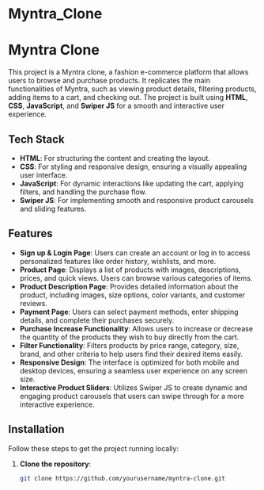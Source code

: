 # Myntra_Clone


# Myntra Clone

This project is a Myntra clone, a fashion e-commerce platform that allows users to browse and purchase products. It replicates the main functionalities of Myntra, such as viewing product details, filtering products, adding items to a cart, and checking out. The project is built using **HTML**, **CSS**, **JavaScript**, and **Swiper JS** for a smooth and interactive user experience.

## Tech Stack

- **HTML**: For structuring the content and creating the layout.
- **CSS**: For styling and responsive design, ensuring a visually appealing user interface.
- **JavaScript**: For dynamic interactions like updating the cart, applying filters, and handling the purchase flow.
- **Swiper JS**: For implementing smooth and responsive product carousels and sliding features.

## Features

- **Sign up & Login Page**: Users can create an account or log in to access personalized features like order history, wishlists, and more.
- **Product Page**: Displays a list of products with images, descriptions, prices, and quick views. Users can browse various categories of items.
- **Product Description Page**: Provides detailed information about the product, including images, size options, color variants, and customer reviews.
- **Payment Page**: Users can select payment methods, enter shipping details, and complete their purchases securely.
- **Purchase Increase Functionality**: Allows users to increase or decrease the quantity of the products they wish to buy directly from the cart.
- **Filter Functionality**: Filters products by price range, category, size, brand, and other criteria to help users find their desired items easily.
- **Responsive Design**: The interface is optimized for both mobile and desktop devices, ensuring a seamless user experience on any screen size.
- **Interactive Product Sliders**: Utilizes Swiper JS to create dynamic and engaging product carousels that users can swipe through for a more interactive experience.

## Installation

Follow these steps to get the project running locally:

1. **Clone the repository**:
   ```bash
   git clone https://github.com/yourusername/myntra-clone.git
